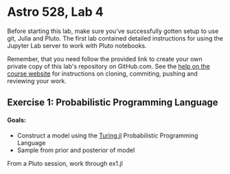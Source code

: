 # Astro 528, Lab 4

Before starting this lab, make sure you've successfully gotten setup to use git, Julia and Pluto.
The first lab contained detailed instructions for using the Jupyter Lab server to work with Pluto notebooks.  

Remember, that you need follow the provided link to create your own private copy of this lab's repository on GitHub.com.   See the
[help on the course website](https://psuastro528.github.io/tips/submitting/) for instructions on cloning, commiting, pushing and reviewing your work.

## Exercise 1: Probabilistic Programming Language
#### Goals:  
- Construct a model using the [Turing.jl](https://turing.ml/stable/) Probabilistic Programming Language
- Sample from prior and posterior of model


From a Pluto session, work through ex1.jl
